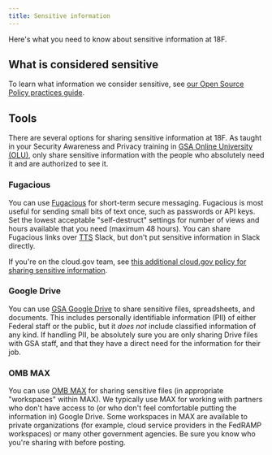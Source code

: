 ```yaml
---
title: Sensitive information
---
```


Here's what you need to know about sensitive information at 18F.

## What is considered sensitive

To learn what information we consider sensitive, see [our Open Source Policy practices guide](https://github.com/18F/open-source-policy/blob/master/practice.md#protecting-sensitive-information).

## Tools

There are several options for sharing sensitive information at 18F. As taught in your Security Awareness and Privacy training in [GSA Online University (OLU)](https://gsaolu.gsa.gov), only share sensitive information with the people who absolutely need it and are authorized to see it.

### Fugacious

<!-- Note this information needs to remain *somewhere* for cloud.gov FedRAMP compliance, since the cloud.gov team uses Fugacious. It's linked from https://cloud.gov/docs/ops/secrets/#sharing-secret-keys - if you make (or want to make) major changes here, please ping #cloud-gov-highbar. -->

You can use [Fugacious](https://fugacious.18f.gov/) for short-term secure messaging. Fugacious is most useful for sending small bits of text once, such as passwords or API keys. Set the lowest acceptable "self-destruct" settings for number of views and hours available that you need (maximum 48 hours). You can share Fugacious links over [TTS](http://www.gsa.gov/portal/category/25729) Slack, but don't put sensitive information in Slack directly.

If you're on the cloud.gov team, see [this additional cloud.gov policy for sharing sensitive information](https://cloud.gov/docs/ops/secrets/).

### Google Drive

You can use [GSA Google Drive](../google-drive/) to share sensitive files, spreadsheets, and documents. This includes personally identifiable information (PII) of either Federal staff or the public, but it *does not* include classified information of any kind. If handling PII, be absolutely sure you are only sharing Drive files with GSA staff, and that they have a direct need for the information for their job.

### OMB MAX

You can use [OMB MAX](https://max.omb.gov/) for sharing sensitive files (in appropriate "workspaces" within MAX). We typically use MAX for working with partners who don't have access to (or who don't feel comfortable putting the information in) Google Drive. Some workspaces in MAX are available to private organizations (for example, cloud service providers in the FedRAMP workspaces) or many other government agencies. Be sure you know who you're sharing with before posting.
